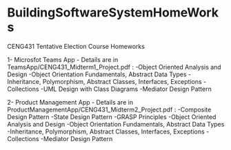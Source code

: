 # BuildingSoftwareSystemHomeWorks

CENG431 Tentative Election Course Homeworks

1- Microsfot Teams App - Details are in  TeamsApp/CENG431_Midterm1_Project.pdf :
 -Object Oriented Analysis and Design
 -Object Orientation Fundamentals, Abstract Data Types
 -Inheritance, Polymorphism, Abstract Classes, Interfaces, Exceptions
 -Collections
 -UML Design with Class Diagrams
 -Mediator Design Pattern
  
  
  
2- Product Management App -  Details are in  ProductManagementApp/CENG431_Midterm2_Project.pdf :
 -Composite Design Pattern
 -State Design Pattern
 -GRASP Principles
 -Object Oriented Analysis and Design
 -Object Orientation Fundamentals, Abstract Data Types
 -Inheritance, Polymorphism, Abstract Classes, Interfaces, Exceptions
 -Collections
 -Mediator Design Pattern
